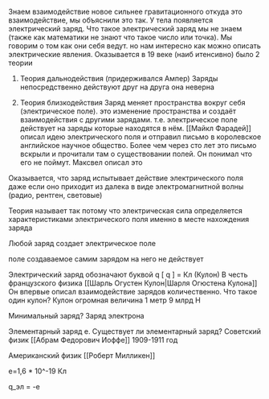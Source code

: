 Знаем 
взаимодействие новое сильнее гравитационного 
откуда это взаимодействие, мы объяснили это так. У тела появляется электрический заряд. Что такое электрический заряд мы не знаем (также как математики не знают что такое число или точка). Мы говорим о том как они себя ведут. но нам интересно как можно описать электрические явления. Оказывается в 19 веке (наиб итенсивно) было 2 теории

1. Теория дальнодействия (придерживался Ампер)
	Заряды непосредственно действуют друг на друга
	она неверна

2. Теория близкодействия
	Заряд меняет пространства вокруг себя (электрическое поле). это изменение пространства и создаёт взаимодействия с другими зарядами.  т.е. электрическое поле действует на заряды которые находятся в нём. 
	[[Майкл Фарадей]] описал идею электрического поля и отправил письмо в королевское английское научное общество. Более чем через сто лет это письмо вскрыли и прочитали там о существовании полей. Он понимал что его не поймут.
Максвел описал это

Оказывается, что заряд испытывает действие электрического поля даже если оно приходит из далека в виде электромагнитной волны (радио, рентген, световые)

Теория называет так потому что электрическая сила определяется характеристиками электрического поля именно в месте нахождения заряда

Любой заряд создает электрическое поле

поле создаваемое самим зарядом на него не действует

Электрический заряд обозначают буквой q [ q ] = Кл (Кулон)
В честь французского физика [[Шарль Огустен Кулон|Шарля Огюстена Кулона]] 
Он впервые описал взаимодействие зарядов количественно. 
Что такое один кулон? Кулон огромная величина 1 метр 9 млрд Н

Минимальный заряд? Заряд электрона

Элементарный заряд е. Существует ли элементарный заряд?
Советский физик [[Абрам Федорович Иоффе]] 1909-1911 год

Американский физик [[Роберт Милликен]]

е=1,6 * 10^-19 Кл

q_эл = -е

